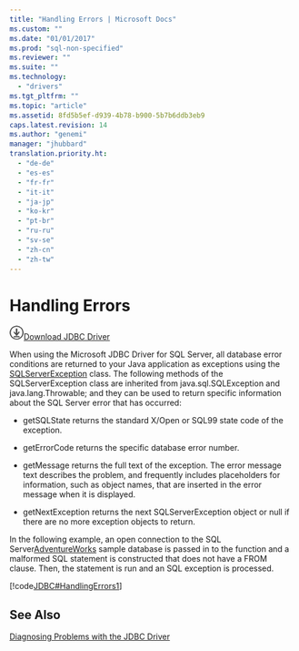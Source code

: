 ```yaml
---
title: "Handling Errors | Microsoft Docs"
ms.custom: ""
ms.date: "01/01/2017"
ms.prod: "sql-non-specified"
ms.reviewer: ""
ms.suite: ""
ms.technology: 
  - "drivers"
ms.tgt_pltfrm: ""
ms.topic: "article"
ms.assetid: 8fd5b5ef-d939-4b78-b900-5b7b6ddb3eb9
caps.latest.revision: 14
ms.author: "genemi"
manager: "jhubbard"
translation.priority.ht: 
  - "de-de"
  - "es-es"
  - "fr-fr"
  - "it-it"
  - "ja-jp"
  - "ko-kr"
  - "pt-br"
  - "ru-ru"
  - "sv-se"
  - "zh-cn"
  - "zh-tw"
---
```

# Handling Errors
![Download](../../ssdt/media/download.png)[Download JDBC Driver](http://go.microsoft.com/fwlink/?LinkId=245496)

  When using the Microsoft JDBC Driver for SQL Server, all database error conditions are returned to your Java application as exceptions using the [SQLServerException](../../connect/jdbc/reference/sqlserverexception-class.md) class. The following methods of the SQLServerException class are inherited from java.sql.SQLException and java.lang.Throwable; and they can be used to return specific information about the SQL Server error that has occurred:  
  
-   getSQLState returns the standard X/Open or SQL99 state code of the exception.  
  
-   getErrorCode returns the specific database error number.  
  
-   getMessage returns the full text of the exception. The error message text describes the problem, and frequently includes placeholders for information, such as object names, that are inserted in the error message when it is displayed.  
  
-   getNextException returns the next SQLServerException object or null if there are no more exception objects to return.  
  
 In the following example, an open connection to the SQL Server[AdventureWorks](http://msftdbprodsamples.codeplex.com/) sample database is passed in to the function and a malformed SQL statement is constructed that does not have a FROM clause. Then, the statement is run and an SQL exception is processed.  
  
 [!code[JDBC#HandlingErrors1](../../connect/jdbc/codesnippet/Java/handling-errors_1.java)]  
  
## See Also  
 [Diagnosing Problems with the JDBC Driver](../../connect/jdbc/diagnosing-problems-with-the-jdbc-driver.md)  
  
  